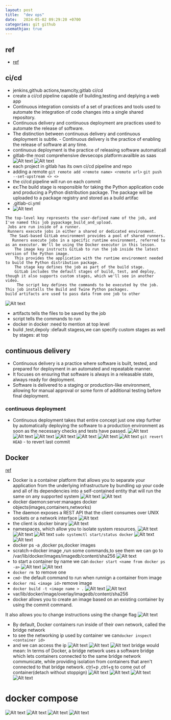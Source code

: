 ```yaml
---
layout: post
title:  "dev ops"
date:   2024-05-02 09:29:20 +0700
categories: git github
usemathjax: true
---
```

## ref
- [ref](https://cloudacademy.com/course/building-cicd-pipelines-with-gitlab-4492/introduction/)
## ci/cd
- jenkins,github actions,teamcity,gitlab ci/cd
- create a ci/cd pipeline capable of building,testing and deplying a web app
-  Continuous integration consists of a set of practices and tools used to automate the integration of code changes into a single shared repository.
- Continuous delivery and continuous deployment are practices used to automate the release of software. 
- The distinction between continuous delivery and continuous deployment is subtle. - Continuous delivery is the practice of enabling the release of software at any time.
- continuous deployment is the practice of releasing software automaticall
- gitlab-the most comprehensive devsecops platform:availble as saas 
![Alt text](image.png)
![Alt text](image-1.png)
- each project in gitlab has its own ci/cd pipeline and repo
- adding a remote 
`git remote add <remote name> <remote url>`
`git push --set-upstream <> <>`
- the ci/cd pipeline will run on each commit
- ex:The build stage is responsible for taking the Python application code and producing a Python distribution package. The package will be uploaded to a package registry and stored as a build artifac
- .gitlab-ci.yml
- ![Alt text](image-2.png)
```
The top-level key represents the user-defined name of the job, and I've named this job pypackage_build_and_upload.
 Jobs are run inside of a runner. 
 Runners execute jobs in either a shared or dedicated environment.
  The SaaS-based GitLab environment provides a pool of shared runners.
   Runners execute jobs in a specific runtime environment, referred to as an executor. We'll be using the Docker executor in this lesson.
    The image key instructs GitLab to run the job inside the latest version of the Python image. 
    This provides the application with the runtime environment needed to build the Python distribution package. 
    The stage key defines the job as part of the build stage. 
    GitLab includes the default stages of build, test, and deploy, though it also supports custom stages, which we'll see in another video.
     The script key defines the commands to be executed by the job. This job installs the Build and Twine Python packages.
build artifacts are used to pass data from one job to other
```
![Alt text](image-3.png)
- artifacts tells the files to be saved by the job
- script tells the commands to run
- docker in docker :need to mention at top level
- build ,test,depoly :default stagess,we can specify custom stages as well by stages: at top
## continuous delivery
- Continuous delivery is a practice where software is built, tested, and prepared for deployment in an automated and repeatable manner. 
- It focuses on ensuring that software is always in a releasable state, always ready for deployment.
- Software is delivered to a staging or production-like environment, allowing for manual approval or some form of additional testing before final deployment. 
### continuous deployment
- Continuous deployment takes that entire concept just one step further by automatically deploying the software to a production environment as soon as the necessary checks and tests have passed.
![Alt text](image-4.png)
![Alt text](image-5.png)
![Alt text](image-6.png)
![Alt text](image-7.png)
![Alt text](image-8.png)
![Alt text](image-9.png)
![Alt text](image-10.png)
`git revert HEAD` - to revert last commit
## Docker
[ref](https://cloudacademy.com/course/introduction-to-docker-2/the-docker-architecture-1/?context_id=129&context_resource=lp)
- Docker is a container platform that allows you to separate your application from the underlying infrastructure by bundling up your code and all of its dependencies into a self-contained entity that will run the same on any supported system
![Alt text](image-11.png)
![Alt text](image-12.png)
- docker daemon:server:manages docker objects(images,containers,networks)
- The daemon exposes a REST API that the client consumes over UNIX sockets or a network interface
![Alt text](image-13.png)
- the client is docker  binary
![Alt text](image-14.png)
- namespaces, which allow you to isolate system resources.
![Alt text](image-15.png)
![Alt text](image-16.png)
![Alt text](image-17.png)
`sudo systemctl start/status docker`
![Alt text](image-18.png)
![Alt text](image-19.png)
- docker ps -a ,docker ps,docker images 
- scratch->docker image ,run some commands,to see them we can go to /var/lib/docker/images/imagedb/content/sha256
![Alt text](image-20.png)
- to start a container by name we can `docker start <name from docker ps -a>`
![Alt text](image-21.png)
![Alt text](image-22.png)
- `docker rm `to remove one
- `cmd`- the default command to run when runnign a container from image
- `docker rmi <image id>` remove image
- `docker build -t <image name > .`
![Alt text](image-24.png)
![Alt text](image-23.png)
- var/lib/docker/image/overlay/imagedb/content/sha256
- docker allows you to create an image based on an existing container by using the commit command.

It also allows you to change instructions using the change flag
![Alt text](image-25.png)
-  By default, Docker containers run inside of their own network, called the bridge network
- to see the networking ip used by container we can`docker inspect <container id>`
- and we can access the ip 
![Alt text](image-26.png)
![Alt text](image-27.png)
![Alt text](image-28.png)
bridge would mean: In terms of Docker, a bridge network uses a software bridge which lets containers connected to the same bridge network communicate, while providing isolation from containers that aren't connected to that bridge network.
ctrl+p ,ctrl+q to come out of container(detach without stoppign)
![Alt text](image-29.png)
![Alt text](image-30.png)
![Alt text](image-31.png)
![Alt text](image-32.png)
# docker compose
![Alt text](image-33.png)
![Alt text](image-34.png)
![Alt text](image-35.png)
![Alt text](image-36.png)